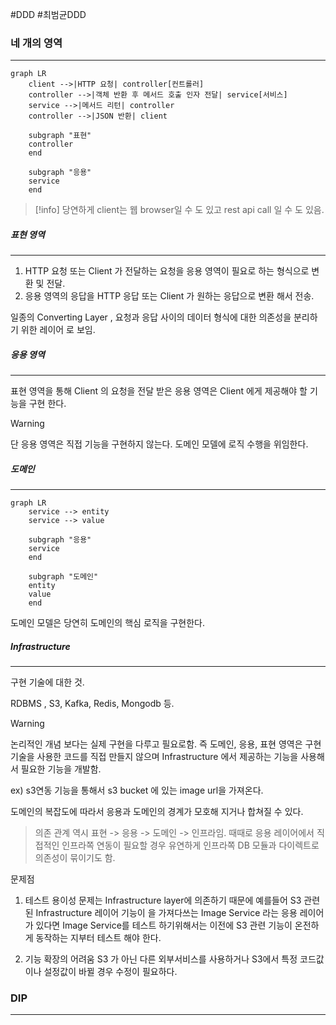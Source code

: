 #DDD #최범균DDD 

### 네 개의 영역
---

```mermaid
graph LR
    client -->|HTTP 요청| controller[컨트롤러]
    controller -->|객체 반환 후 메서드 호출 인자 전달| service[서비스]
    service -->|메서드 리턴| controller
    controller -->|JSON 반환| client

    subgraph "표현"
    controller
    end

    subgraph "응용"
    service
    end
```

>[!info]
>당연하게 client는 웹 browser일 수 도 있고 rest api call 일 수 도 있음.

##### 표현 영역
---
1. HTTP 요청 또는 Client 가 전달하는 요청을 응용 영역이 필요로 하는 형식으로 변환 및 전달.
2. 응용 영역의 응답을 HTTP 응답 또는 Client 가 원하는 응답으로 변환 해서 전송.

일종의 Converting Layer , 요청과 응답 사이의 데이터 형식에 대한 의존성을 분리하기 위한 레이어 로 보임.

##### 응용 영역
---

표현 영역을 통해 Client 의 요청을 전달 받은 응용 영역은 Client 에게 제공해야 할 기능을 구현 한다.

>[!warning]
>단 응용 영역은 직접 기능을 구현하지 않는다.
>도메인 모델에 로직 수행을 위임한다.

##### 도메인
---

```mermaid
graph LR
	service --> entity
	service --> value

    subgraph "응용"
    service
    end

    subgraph "도메인"
    entity
    value
    end
```

도메인 모델은 당연히 도메인의 핵심 로직을 구현한다.

##### Infrastructure
---

구현 기술에 대한 것.

RDBMS , S3, Kafka, Redis, Mongodb 등.

>[!warning]
>논리적인 개념 보다는 실제 구현을 다루고 필요로함.
>즉 도메인, 응용, 표현 영역은 구현 기술을 사용한 코드를 직접 만들지 않으며 Infrastructure 에서 제공하는 기능을 사용해서 필요한 기능을 개발함.

ex) s3연동 기능을 통해서 s3 bucket 에 있는 image url을 가져온다.

도메인의 복잡도에 따라서 응용과 도메인의 경계가 모호해 지거나 합쳐질 수 있다.

>의존 관계 역시 표현 -> 응용 -> 도메인 -> 인프라임.
>때때로 응용 레이어에서 직접적인 인프라쪽 연동이 필요할 경우 유연하게 인프라쪽 DB 모듈과 다이렉트로 의존성이 묶이기도 함.

문제점

1. 테스트 용이성
   문제는 Infrastructure layer에 의존하기 때문에 예를들어 S3 관련된 Infrastructure 레이어 기능이 을 가져다쓰는 Image Service 라는 응용 레이어가 있다면
   Image Service를 테스트 하기위해서는 이전에 S3 관련 기능이 온전하게 동작하는 지부터 테스트 해야 한다.

2. 기능 확장의 어려움
   S3 가 아닌 다른 외부서비스를 사용하거나 S3에서 특정 코드값이나 설정값이 바뀔 경우 수정이 필요하다.

### DIP
---


